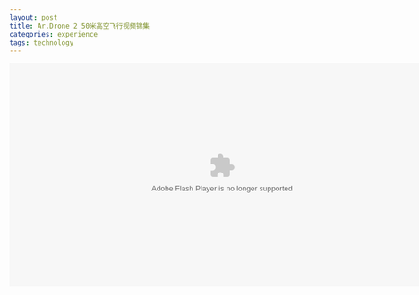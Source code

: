 ```yaml
---
layout: post
title: Ar.Drone 2 50米高空飞行视频锦集
categories: experience
tags: technology
---
```

<embed src="http://player.youku.com/player.php/sid/XNDM4MDE0OTQ0/v.swf" allowFullScreen="true" quality="high" width="760" height="400" align="middle" allowScriptAccess="always" type="application/x-shockwave-flash"></embed>